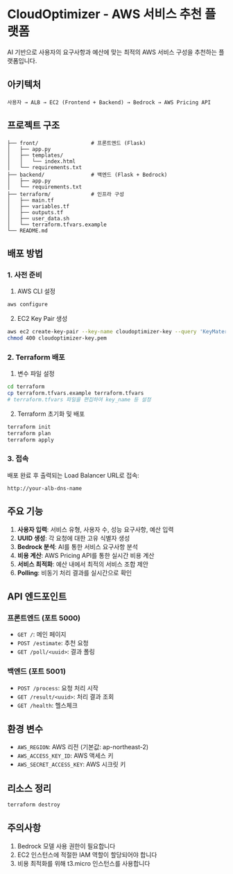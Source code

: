 # CloudOptimizer - AWS 서비스 추천 플랫폼

AI 기반으로 사용자의 요구사항과 예산에 맞는 최적의 AWS 서비스 구성을 추천하는 플랫폼입니다.

## 아키텍처

```
사용자 → ALB → EC2 (Frontend + Backend) → Bedrock → AWS Pricing API
```

## 프로젝트 구조

```
├── front/                 # 프론트엔드 (Flask)
│   ├── app.py
│   ├── templates/
│   │   └── index.html
│   └── requirements.txt
├── backend/               # 백엔드 (Flask + Bedrock)
│   ├── app.py
│   └── requirements.txt
├── terraform/             # 인프라 구성
│   ├── main.tf
│   ├── variables.tf
│   ├── outputs.tf
│   ├── user_data.sh
│   └── terraform.tfvars.example
└── README.md
```

## 배포 방법

### 1. 사전 준비

1. AWS CLI 설정
```bash
aws configure
```

2. EC2 Key Pair 생성
```bash
aws ec2 create-key-pair --key-name cloudoptimizer-key --query 'KeyMaterial' --output text > cloudoptimizer-key.pem
chmod 400 cloudoptimizer-key.pem
```

### 2. Terraform 배포

1. 변수 파일 설정
```bash
cd terraform
cp terraform.tfvars.example terraform.tfvars
# terraform.tfvars 파일을 편집하여 key_name 등 설정
```

2. Terraform 초기화 및 배포
```bash
terraform init
terraform plan
terraform apply
```

### 3. 접속

배포 완료 후 출력되는 Load Balancer URL로 접속:
```
http://your-alb-dns-name
```

## 주요 기능

1. **사용자 입력**: 서비스 유형, 사용자 수, 성능 요구사항, 예산 입력
2. **UUID 생성**: 각 요청에 대한 고유 식별자 생성
3. **Bedrock 분석**: AI를 통한 서비스 요구사항 분석
4. **비용 계산**: AWS Pricing API를 통한 실시간 비용 계산
5. **서비스 최적화**: 예산 내에서 최적의 서비스 조합 제안
6. **Polling**: 비동기 처리 결과를 실시간으로 확인

## API 엔드포인트

### 프론트엔드 (포트 5000)
- `GET /`: 메인 페이지
- `POST /estimate`: 추천 요청
- `GET /poll/<uuid>`: 결과 폴링

### 백엔드 (포트 5001)
- `POST /process`: 요청 처리 시작
- `GET /result/<uuid>`: 처리 결과 조회
- `GET /health`: 헬스체크

## 환경 변수

- `AWS_REGION`: AWS 리전 (기본값: ap-northeast-2)
- `AWS_ACCESS_KEY_ID`: AWS 액세스 키
- `AWS_SECRET_ACCESS_KEY`: AWS 시크릿 키

## 리소스 정리

```bash
terraform destroy
```

## 주의사항

1. Bedrock 모델 사용 권한이 필요합니다
2. EC2 인스턴스에 적절한 IAM 역할이 할당되어야 합니다
3. 비용 최적화를 위해 t3.micro 인스턴스를 사용합니다